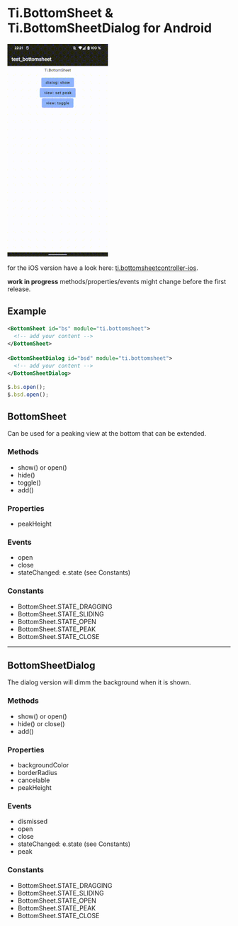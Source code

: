 # Ti.BottomSheet & Ti.BottomSheetDialog for Android

<img src="assets/animation.gif"/><br/>

for the iOS version have a look here: [ti.bottomsheetcontroller-ios](https://github.com/mbender74/ti.bottomsheetcontroller-ios).

__work in progress__ methods/properties/events might change before the first release.


## Example

```xml
<BottomSheet id="bs" module="ti.bottomsheet">
  <!-- add your content -->
</BottomSheet>

<BottomSheetDialog id="bsd" module="ti.bottomsheet">
  <!-- add your content -->
</BottomSheetDialog>
```


```js
$.bs.open();
$.bsd.open();
```

## BottomSheet

Can be used for a peaking view at the bottom that can be extended.

### Methods

* show() or open()
* hide()
* toggle()
* add()

### Properties

* peakHeight

### Events
* open
* close
* stateChanged: e.state (see Constants)

### Constants

* BottomSheet.STATE_DRAGGING
* BottomSheet.STATE_SLIDING
* BottomSheet.STATE_OPEN
* BottomSheet.STATE_PEAK
* BottomSheet.STATE_CLOSE


---
## BottomSheetDialog

The dialog version will dimm the background when it is shown.

### Methods

* show() or open()
* hide() or close()
* add()

### Properties

* backgroundColor
* borderRadius
* cancelable
* peakHeight

### Events

* dismissed
* open
* close
* stateChanged: e.state (see Constants)
* peak

### Constants

* BottomSheet.STATE_DRAGGING
* BottomSheet.STATE_SLIDING
* BottomSheet.STATE_OPEN
* BottomSheet.STATE_PEAK
* BottomSheet.STATE_CLOSE
